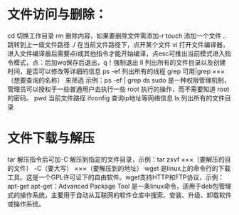 
# 文件访问与删除：
cd 切换工作目录
rm 删除内容，如果要删除文件需添加-r
touch 添加一个文件
.. 跳转到上一级文件路径
./ 在当前文件路径下，点开某个文件
vi 打开文件编译器，进入文件编译器后需要点i或其他指令才能开始编译，点esc可推出当前模式进入指令模式，点：后加wq保存后退出，q！强制退出
ll 列出所有的文件目录以及创建时间，是否可以修改等详细的信息
ps -ef 列出所有的线程
grep 可用|grep ×××（想要查询的名称） 来筛选 示例：ps -ef | grep ds
sudo 是一种权限管理机制，管理员可以授权于一些普通用户去执行一些 root 执行的操作，而不需要知道 root 的密码。
pwd 当前文件路径
ifconfig 查询ip地址等网络信息
ls 列出所有的文件目录
# 文件下载与解压
tar 解压指令后可加-C 解压到指定的文件目录，示例：tar zxvf ×××（要解压的目的文件） -C（要大写） ×××（要解压到的地址）
wget 是linux上的命令行的下载工具。这是一个GPL许可证下的自由软件。wget支持HTTP和FTP协议，示例：
apt-get apt-get：Advanced Package Tool 是一条linux命令，适用于deb包管理式的操作系统，主要用于自动从互联网的软件仓库中搜索、安装、升级、卸载软件或操作系统。
